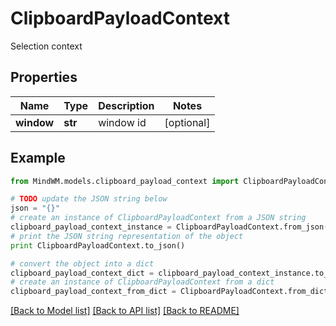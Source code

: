 # ClipboardPayloadContext

Selection context

## Properties
Name | Type | Description | Notes
------------ | ------------- | ------------- | -------------
**window** | **str** | window id | [optional] 

## Example

```python
from MindWM.models.clipboard_payload_context import ClipboardPayloadContext

# TODO update the JSON string below
json = "{}"
# create an instance of ClipboardPayloadContext from a JSON string
clipboard_payload_context_instance = ClipboardPayloadContext.from_json(json)
# print the JSON string representation of the object
print ClipboardPayloadContext.to_json()

# convert the object into a dict
clipboard_payload_context_dict = clipboard_payload_context_instance.to_dict()
# create an instance of ClipboardPayloadContext from a dict
clipboard_payload_context_from_dict = ClipboardPayloadContext.from_dict(clipboard_payload_context_dict)
```
[[Back to Model list]](../README.md#documentation-for-models) [[Back to API list]](../README.md#documentation-for-api-endpoints) [[Back to README]](../README.md)


